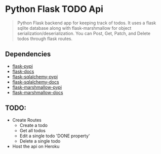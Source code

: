 # Python Flask TODO Api
> Python Flask backend app for keeping track of todos.  It uses a flask sqlite database along with flask-marshmallow for object serialization/deserialization.  You can Post, Get, Patch, and Delete todos through flask routes.

## Dependencies
- [flask-pypi](https://pypi.org/project/Flask/)
- [flask-docs](https://flask.palletsprojects.com/en/1.1.x/)
- [flask-sqlalchemy-pypi](https://pypi.org/project/Flask-SQLAlchemy/)
- [flask-sqlalchemy-docs](https://flask-sqlalchemy.palletsprojects.com/en/2.x/)
- [flask-marshmallow-pypi](https://pypi.org/project/flask-marshmallow/)
- [flask-marshmallow-docs](https://flask-marshmallow.readthedocs.io/)

## TODO:
- Create Routes
    - Create a todo
    - Get all todos
    - Edit a single todo 'DONE property'
    - Delete a single todo
- Host the api on Heroku